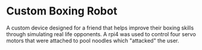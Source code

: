 # Custom Boxing Robot
A custom device designed for a friend that helps improve their boxing skills through simulating real life opponents. A rpi4 was used to control four servo motors that were attached to pool noodles which "attacked" the user. 

